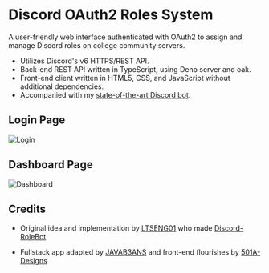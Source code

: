 # Discord OAuth2 Roles System
A user-friendly web interface authenticated with OAuth2 to assign and manage Discord roles on college community servers. 

- Utilizes Discord's v6 HTTPS/REST API.
- Back-end REST API written in TypeScript, using Deno server and oak.
- Front-end client written in HTML5, CSS, and JavaScript without additional dependencies.
- Accompanied with my [state-of-the-art Discord bot](https://github.com/JAVAB3ANS/scu-discord-bot).

## Login Page
![Login](login.png)

## Dashboard Page
![Dashboard](dashboard.png)

## Credits
- Original idea and implementation by [LTSENG01](https://github.com/LTSENG01) who made [Discord-RoleBot](https://github.com/LTSENG01/Discord-RoleBot)

- Fullstack app adapted by [JAVAB3ANS](https://github.com/javab3ans) and front-end flourishes by [501A-Designs](https://github.com/501A-Designs)
